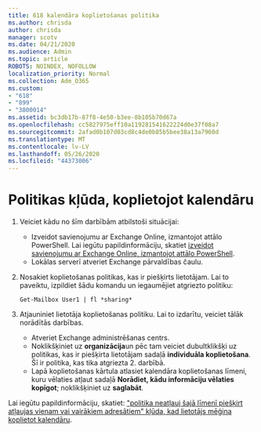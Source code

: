 ```yaml
---
title: 618 kalendāra koplietošanas politika
ms.author: chrisda
author: chrisda
manager: scotv
ms.date: 04/21/2020
ms.audience: Admin
ms.topic: article
ROBOTS: NOINDEX, NOFOLLOW
localization_priority: Normal
ms.collection: Adm_O365
ms.custom:
- "618"
- "899"
- "3800014"
ms.assetid: bc3db17b-87f8-4e50-b3ee-8b105b70d67a
ms.openlocfilehash: cc5827975eff10a119281541622224d0e37f08a7
ms.sourcegitcommit: 2afad0b107d03cd8c4de0b85b5bee38a13a7960d
ms.translationtype: MT
ms.contentlocale: lv-LV
ms.lasthandoff: 05/26/2020
ms.locfileid: "44373006"
---
```

# <a name="policy-error-when-sharing-a-calendar"></a>Politikas kļūda, koplietojot kalendāru

1. Veiciet kādu no šīm darbībām atbilstoši situācijai:
    - Izveidot savienojumu ar Exchange Online, izmantojot attālo PowerShell. Lai iegūtu papildinformāciju, skatiet [izveidot savienojumu ar Exchange Online, izmantojot attālo PowerShell](https://technet.microsoft.com/library/jj984289%28v=exchg.160%29.aspx).
    - Lokālas serverī atveriet Exchange pārvaldības čaulu.
2. Nosakiet koplietošanas politikas, kas ir piešķirts lietotājam. Lai to paveiktu, izpildiet šādu komandu un iegaumējiet atgriezto politiku:

    `
    Get-Mailbox User1 | fl *sharing*
    `

3. Atjauniniet lietotāja koplietošanas politiku. Lai to izdarītu, veiciet tālāk norādītās darbības.
    - Atveriet Exchange administrēšanas centrs.
    - Noklikšķiniet uz **organizācija**un pēc tam veiciet dubultklikšķi uz politikas, kas ir piešķirta lietotājam sadaļā **individuāla koplietošana**. Šī ir politika, kas tika atgriezta 2. darbībā.
    - Lapā koplietošanas kārtula atlasiet kalendāra koplietošanas līmeni, kuru vēlaties atļaut sadaļā **Norādiet, kādu informāciju vēlaties kopīgot**; noklikšķiniet uz **saglabāt**.

Lai iegūtu papildinformāciju, skatiet: ["politika neatļauj šajā līmenī piešķirt atļaujas vienam vai vairākiem adresātiem" kļūda, kad lietotājs mēģina koplietot kalendāru](https://docs.microsoft.com/exchange/troubleshoot/calendar-sharing/policy-permissions-issue).
